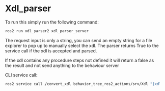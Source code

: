 # Xdl_parser


To run this simply run the following command:

```sh
ros2 run xdl_parser2 xdl_parser_server
```

The request input is only a string, you can send an empty string for a file explorer to pop up to manually select the xdl. The parser returns True to the service call if the xdl is accepted and parsed.

If the xdl contains any procedure steps not defined it will return a false as the result and not send anything to the behaviour server

CLI service call:

```sh
ros2 service call /convert_xdl behavior_tree_ros2_actions/srv/Xdl "{xdl:""}"
```

